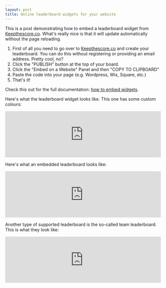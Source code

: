 ```yaml
---
layout: post
title: Online leaderboard widgets for your website
---
```


This is a post demonstrating how to embed a leaderboard widget from [Keepthescore.co](https://keepthescore.co/online-leaderboard-maker/). What's really nice is that it will update automatically without the page reloading.

1. First of all you need to go over to [Keepthescore.co](https://keepthescore.co) and create your leaderboard. You can do this without registering or providing an email address. Pretty cool, no?
2. Click the "PUBLISH" button at the top of your board.
3. Click the "Embed on a Website" Panel and then "COPY TO CLIPBOARD"
4. Paste the code into your page (e.g. Wordpress, Wix, Square, etc.)
5. That's it!


Check this out for the full documentation: [how to embed widgets](https://keepthescore.co/blog/posts/embedded-online-leaderboard/).


Here's what the leaderboard widget looks like. This one has some custom colours:

[//]: # (ADMIN LINK https://keepthescore.co/board/utvrmmtlfre/)

<iframe id="iframe-yodpwvaeapr" src="https://blue.keepthescore.co/embed/yodpwvaeapr/" style="width:100%;border:none;"></iframe><script>window.onmessage = (e) => {if (e.data.hasOwnProperty("frameHeight")){document.getElementById("iframe-" + e.data.board_token).style.height = `${e.data.frameHeight + 40}px`;}};</script>

Here's what an embedded leaderboard looks like:

[//]: # (ADMIN LINK: https://keepthescore.co/board/9XEPKFWPKdspe/)

<iframe id="iframe-3SdSIAy3s_s1r" src="https://blue.keepthescore.co/embed/3SdSIAy3s_s1r/" style="width:100%;border:none;"></iframe><script>window.onmessage = (e) => {if (e.data.hasOwnProperty("frameHeight")){document.getElementById("iframe-" + e.data.board_token).style.height = `${e.data.frameHeight + 40}px`;}};</script>


Another type of supported leaderboard is the so-called team leaderboard. This is what they look like:

[//]: # (ADMIN LINK: https://keepthescore.co/board/zchijqngjqe/)

<iframe id="iframe-gwplrzxiiyr" src="https://blue.keepthescore.co/embed/gwplrzxiiyr/" style="width:100%;border:none;"></iframe><script>window.onmessage = (e) => {if (e.data.hasOwnProperty("frameHeight")){document.getElementById("iframe-" + e.data.board_token).style.height = `${e.data.frameHeight + 40}px`;}};</script>